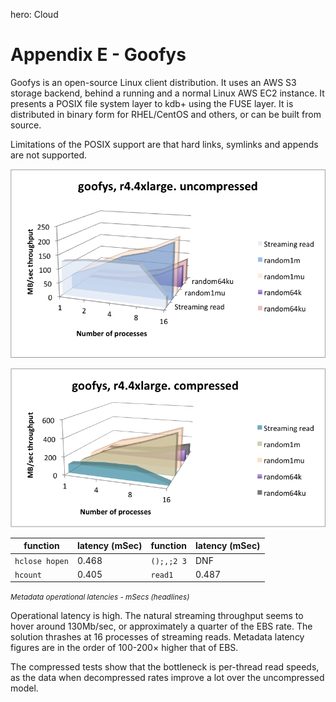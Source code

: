 hero: <i class="fa fa-cloud"></i> Cloud

# Appendix E - Goofys


Goofys is an open-source Linux client distribution. 
It uses an AWS S3 storage backend, behind a running and a normal Linux AWS EC2 instance. 
It presents a POSIX file system layer to kdb+ using the FUSE layer. 
It is distributed in binary form for RHEL/CentOS and others, or can be built from source.

Limitations of the POSIX support are that hard links, symlinks and appends are not supported.

![](img/media/image36.png)

![](img/media/image37.png)

function       | latency (mSec) | function   | latency (mSec) 
---------------|----------------|------------|---------------
`hclose hopen` | 0.468          | `();,;2 3` | DNF
`hcount`       | 0.405          | `read1`    | 0.487

<small>_Metadata operational latencies - mSecs (headlines)_</small>

Operational latency is high. The natural streaming throughput seems to hover around 130Mb/sec, or approximately a quarter of the EBS rate. The solution thrashes at 16 processes of streaming reads. Metadata latency figures are in the order of 100-200× higher that of EBS. 

The compressed tests show that the bottleneck is per-thread read speeds, as the data when decompressed rates improve a lot over the uncompressed model.



